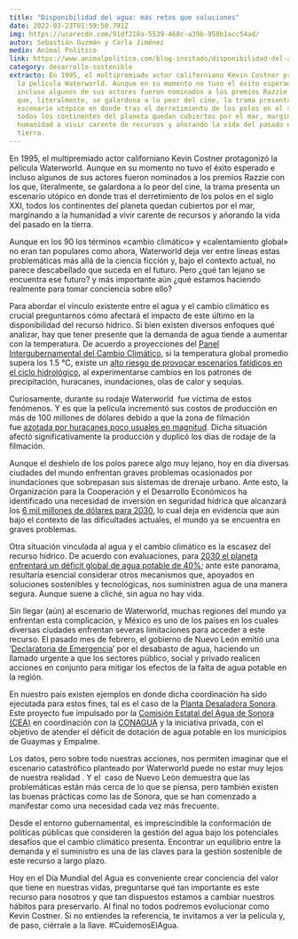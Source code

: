 ```yaml
---
title: "Disponibilidad del agua: más retos que soluciones"
date: 2022-03-23T01:59:50.791Z
img: https://ucarecdn.com/91df218a-5539-468c-a39b-950b1acc54ad/
autor: Sebastián Guzmán y Carla Jiménez
medio: Animal Politico
link: https://www.animalpolitico.com/blog-invitado/disponibilidad-del-agua-mas-retos-que-soluciones/
category: desarrollo-sostenible
extracto: En 1995, el multipremiado actor californiano Kevin Costner protagonizó
  la película Waterworld. Aunque en su momento no tuvo el éxito esperado e
  incluso algunos de sus actores fueron nominados a los premios Razzie con los
  que, literalmente, se galardona a lo peor del cine, la trama presenta un
  escenario utópico en donde tras el derretimiento de los polos en el siglo XXI,
  todos los continentes del planeta quedan cubiertos por el mar, marginando a la
  humanidad a vivir carente de recursos y añorando la vida del pasado en la
  tierra.
---
```

En 1995, el multipremiado actor californiano Kevin Costner protagonizó la película Waterworld. Aunque en su momento no tuvo el éxito esperado e incluso algunos de sus actores fueron nominados a los premios Razzie con los que, literalmente, se galardona a lo peor del cine, la trama presenta un escenario utópico en donde tras el derretimiento de los polos en el siglo XXI, todos los continentes del planeta quedan cubiertos por el mar, marginando a la humanidad a vivir carente de recursos y añorando la vida del pasado en la tierra.

Aunque en los 90 los términos «cambio climático» y «calentamiento global» no eran tan populares como ahora, Waterworld deja ver entre líneas estas problemáticas más allá de la ciencia ficción y, bajo el contexto actual, no parece descabellado que suceda en el futuro. Pero ¿qué tan lejano se encuentra ese futuro? y más importante aún ¿qué estamos haciendo realmente para tomar conciencia sobre ello?

Para abordar el vínculo existente entre el agua y el cambio climático es crucial preguntarnos cómo afectará el impacto de este último en la disponibilidad del recurso hídrico. Si bien existen diversos enfoques qué analizar, hay que tener presente que la demanda de agua tiende a aumentar con la temperatura. De acuerdo a proyecciones del [Panel Intergubernamental del Cambio Climático](https://www.ipcc.ch/languages-2/spanish/), si la temperatura global promedio supera los 1.5 °C, existe un [alto riesgo de provocar escenarios fatídicos en el ciclo hidrológico](https://unesdoc.unesco.org/ark:/48223/pf0000373611.locale=es), al experimentarse cambios en los patrones de precipitación, huracanes, inundaciones, olas de calor y sequías.

Curiosamente, durante su rodaje Waterworld  fue víctima de estos fenómenos. Y es que la película incrementó sus costos de producción en más de 100 millones de dólares debido a que la zona de filmación fue [azotada por huracanes poco usuales en magnitud](https://hmong.es/wiki/List_of_Hawaii_hurricanes). Dicha situación afectó significativamente la producción y duplicó los días de rodaje de la filmación.

Aunque el deshielo de los polos parece algo muy lejano, hoy en día diversas ciudades del mundo enfrentan graves problemas ocasionados por inundaciones que sobrepasan sus sistemas de drenaje urbano. Ante esto, la Organización para la Cooperación y el Desarrollo Económicos ha identificado una necesidad de inversión en seguridad hídrica que alcanzará los [6 mil millones de dólares para 2030](https://unesdoc.unesco.org/ark:/48223/pf0000373611.locale=es), lo cual deja en evidencia que aún bajo el contexto de las dificultades actuales, el mundo ya se encuentra en graves problemas.

Otra situación vinculada al agua y el cambio climático es la escasez del recurso hídrico. De acuerdo con evaluaciones, para [2030 el planeta enfrentará un déficit global de agua potable de 40](https://digitallibrary.un.org/record/3905489?ln=es#record-files-collapse-header)[%](https://digitallibrary.un.org/record/3905489?ln=es#record-files-collapse-header); ante este panorama, resultaría esencial considerar otros mecanismos que, apoyados en soluciones sostenibles y tecnológicas, nos suministren agua de una manera segura. Aunque suene a cliché, sin agua no hay vida.

Sin llegar (aún) al escenario de Waterworld, muchas regiones del mundo ya enfrentan esta complicación, y México es uno de los países en los cuales diversas ciudades enfrentan severas limitaciones para acceder a este recurso. El pasado mes de febrero, el gobierno de Nuevo León emitió una ‘[Declaratoria](https://www.nl.gob.mx/boletines-comunicados-y-avisos/emite-gobierno-de-nl-declaratoria-de-emergencia-por-sequia)[ de ](https://www.nl.gob.mx/boletines-comunicados-y-avisos/emite-gobierno-de-nl-declaratoria-de-emergencia-por-sequia)[Emergencia](https://www.nl.gob.mx/boletines-comunicados-y-avisos/emite-gobierno-de-nl-declaratoria-de-emergencia-por-sequia)’ por el desabasto de agua, haciendo un llamado urgente a que los sectores público, social y privado realicen acciones en conjunto para mitigar los efectos de la falta de agua potable en la región.

En nuestro país existen ejemplos en donde dicha coordinación ha sido ejecutada para estos fines, tal es el caso de la [Planta Desaladora Sonora](https://www.ethos.org.mx/ciudades-sostenibles-sistemas-de-agua-potable-y-saneamiento/). Este proyecto fue impulsado por la [Comisión Estatal del Agua de Sonora (CEA)](http://www.ceasonora.gob.mx/) en coordinación con la [CONAGUA](https://www.gob.mx/conagua) y la iniciativa privada, con el objetivo de atender el déficit de dotación de agua potable en los municipios de Guaymas y Empalme.

Los datos, pero sobre todo nuestras acciones, nos permiten imaginar que el escenario catastrófico planteado por Waterworld puede no estar muy lejos de nuestra realidad . Y el  caso de Nuevo León demuestra que las problemáticas están más cerca de lo que se piensa, pero también existen  las buenas prácticas como las de Sonora, que se han comenzado a manifestar como una necesidad cada vez más frecuente.

Desde el entorno gubernamental, es imprescindible la conformación de políticas públicas que consideren la gestión del agua bajo los potenciales desafíos que el cambio climático presenta. Encontrar un equilibrio entre la demanda y el suministro es una de las claves para la gestión sostenible de este recurso a largo plazo.

Hoy en el Día Mundial del Agua es conveniente crear conciencia del valor que tiene en nuestras vidas, preguntarse qué tan importante es este recurso para nosotros y que tan dispuestos estamos a cambiar nuestros hábitos para preservarlo. Al final no todos podremos evolucionar como Kevin Costner. Si no entiendes la referencia, te invitamos a ver la película y, de paso, ciérrale a la llave. #CuidemosElAgua.